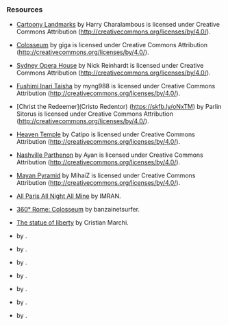 ### Resources
- [Cartoony Landmarks](https://skfb.ly/ozJoH) by Harry Charalambous is licensed under Creative Commons Attribution (http://creativecommons.org/licenses/by/4.0/).
- [Colosseum](https://skfb.ly/osBJZ) by giga is licensed under Creative Commons Attribution (http://creativecommons.org/licenses/by/4.0/).
- [Sydney Opera House](https://skfb.ly/6RBrv) by Nick Reinhardt is licensed under Creative Commons Attribution (http://creativecommons.org/licenses/by/4.0/).
- [Fushimi Inari Taisha](https://skfb.ly/6X8zP) by myng988 is licensed under Creative Commons Attribution (http://creativecommons.org/licenses/by/4.0/).
- [Christ the Redeemer](Cristo Redentor) (https://skfb.ly/oNxTM) by Parlin Sitorus is licensed under Creative Commons Attribution (http://creativecommons.org/licenses/by/4.0/).
- [Heaven Temple](https://skfb.ly/6Vqt6) by Catipo is licensed under Creative Commons Attribution (http://creativecommons.org/licenses/by/4.0/).
- [Nashville Parthenon](https://skfb.ly/o7NM9) by Ayan is licensed under Creative Commons Attribution (http://creativecommons.org/licenses/by/4.0/).
- [Mayan Pyramid](https://skfb.ly/opsLB) by MihaiZ is licensed under Creative Commons Attribution (http://creativecommons.org/licenses/by/4.0/).


- [All Paris All Night All Mine](https://www.flickr.com/photos/imrananwar/49914382511/in/photolist-5gZXEX-6pJGCK-6pydnq-4Xj5Xy-2bkRsfo-7CZtny-YWTq5F-2j3LfVV-6WXMyG-2iHYNau-2h24Awx-2dKGdYt-BLbt6J-Gj578-sBibV-8t1vHD-QmhnGA-29h7naV-2k9oqsB-EbmqeR-u5jNZ-D5xAL5-t6oYZ-6UDodW-7Lua4Y-6TJGWi-F9z39-78w4Jj-7kp55q-6YoNYk-7LjkuF-5wFE6u-sPZ5Z-7544tt-6pThiQ-7mY7ur-EPKDv-ECt5T-CEvaJ-sCquh-6VgEZB-ErmRG-EtwDd-7nq9u6-7nqciP-6Aa1Wi-6ELpkU-4W1oZC-73P6yM-4SApop) by IMRAN.
- [360° Rome: Colosseum](https://www.flickr.com/photos/banzainetsurfer/39493136580/in/photolist-21AWLoo-225U4aN-GH3CZQ-24yyGUM-23aSDzW-GgyfS8-GgzbKD-25RZu3m-6WquK7-75MWVb-74aubJ-7fQ9ea-4PXd9Z-79MQ36-7iA2nX-25VM9MM-24CDuNo-6UNGhG-7imtTy-75u2in) by banzainetsurfer.
- [The statue of liberty](https://www.flickr.com/photos/cri_eyes/4180498253/) by Cristian Marchi.
- []() by .
- []() by .
- []() by .
- []() by .
- []() by .
- []() by .
- []() by .